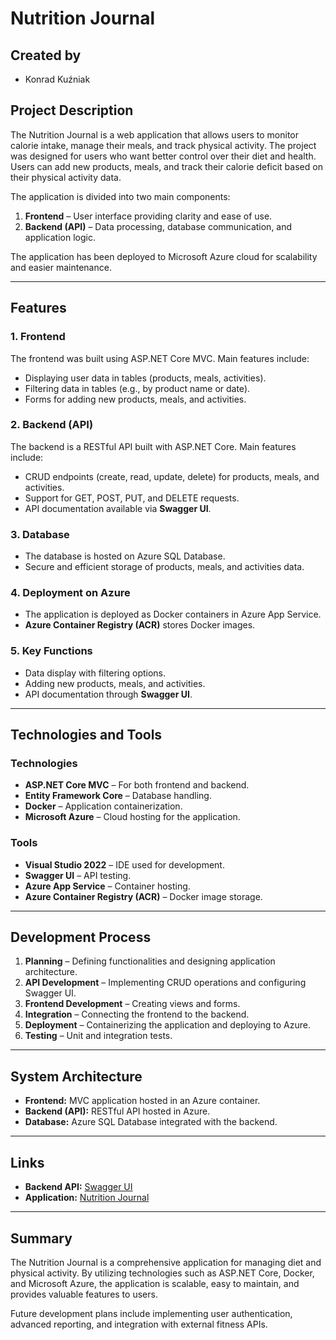 # Nutrition Journal

## Created by
- Konrad Kuźniak

## Project Description
The Nutrition Journal is a web application that allows users to monitor calorie intake, manage their meals, and track physical activity. The project was designed for users who want better control over their diet and health. Users can add new products, meals, and track their calorie deficit based on their physical activity data.

The application is divided into two main components:
1. **Frontend** – User interface providing clarity and ease of use.
2. **Backend (API)** – Data processing, database communication, and application logic.

The application has been deployed to Microsoft Azure cloud for scalability and easier maintenance.

---

## Features

### 1. Frontend
The frontend was built using ASP.NET Core MVC. Main features include:
- Displaying user data in tables (products, meals, activities).
- Filtering data in tables (e.g., by product name or date).
- Forms for adding new products, meals, and activities.

### 2. Backend (API)
The backend is a RESTful API built with ASP.NET Core. Main features include:
- CRUD endpoints (create, read, update, delete) for products, meals, and activities.
- Support for GET, POST, PUT, and DELETE requests.
- API documentation available via **Swagger UI**.

### 3. Database
- The database is hosted on Azure SQL Database.
- Secure and efficient storage of products, meals, and activities data.

### 4. Deployment on Azure
- The application is deployed as Docker containers in Azure App Service.
- **Azure Container Registry (ACR)** stores Docker images.

### 5. Key Functions
- Data display with filtering options.
- Adding new products, meals, and activities.
- API documentation through **Swagger UI**.

---

## Technologies and Tools

### Technologies
- **ASP.NET Core MVC** – For both frontend and backend.
- **Entity Framework Core** – Database handling.
- **Docker** – Application containerization.
- **Microsoft Azure** – Cloud hosting for the application.

### Tools
- **Visual Studio 2022** – IDE used for development.
- **Swagger UI** – API testing.
- **Azure App Service** – Container hosting.
- **Azure Container Registry (ACR)** – Docker image storage.

---

## Development Process
1. **Planning** – Defining functionalities and designing application architecture.
2. **API Development** – Implementing CRUD operations and configuring Swagger UI.
3. **Frontend Development** – Creating views and forms.
4. **Integration** – Connecting the frontend to the backend.
5. **Deployment** – Containerizing the application and deploying to Azure.
6. **Testing** – Unit and integration tests.

---

## System Architecture
- **Frontend:** MVC application hosted in an Azure container.
- **Backend (API):** RESTful API hosted in Azure.
- **Database:** Azure SQL Database integrated with the backend.

---

## Links

- **Backend API:** [Swagger UI](https://dziennikzywieniowybackendapi-fvf8bnepbfghabfk.polandcentral-01.azurewebsites.net/swagger/index.html)  
- **Application:** [Nutrition Journal](https://dziennikzywieniowy-hhcng7h9g8f3gebq.polandcentral-01.azurewebsites.net/)  

---

## Summary
The Nutrition Journal is a comprehensive application for managing diet and physical activity. By utilizing technologies such as ASP.NET Core, Docker, and Microsoft Azure, the application is scalable, easy to maintain, and provides valuable features to users.

Future development plans include implementing user authentication, advanced reporting, and integration with external fitness APIs.
